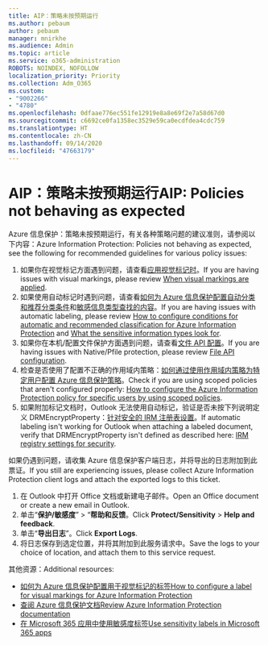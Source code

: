 ```yaml
---
title: AIP：策略未按预期运行
ms.author: pebaum
author: pebaum
manager: mnirkhe
ms.audience: Admin
ms.topic: article
ms.service: o365-administration
ROBOTS: NOINDEX, NOFOLLOW
localization_priority: Priority
ms.collection: Adm_O365
ms.custom:
- "9002266"
- "4780"
ms.openlocfilehash: 0dfaae776ec551fe12919e8a8e69f2e7a58d67d0
ms.sourcegitcommit: c6692ce0fa1358ec3529e59ca0ecdfdea4cdc759
ms.translationtype: HT
ms.contentlocale: zh-CN
ms.lasthandoff: 09/14/2020
ms.locfileid: "47663179"
---
```

# <a name="aip-policies-not-behaving-as-expected"></a><span data-ttu-id="cc7b0-102">AIP：策略未按预期运行</span><span class="sxs-lookup"><span data-stu-id="cc7b0-102">AIP: Policies not behaving as expected</span></span>

<span data-ttu-id="cc7b0-103">Azure 信息保护：策略未按预期运行，有关各种策略问题的建议准则，请参阅以下内容：</span><span class="sxs-lookup"><span data-stu-id="cc7b0-103">Azure Information Protection: Policies not behaving as expected, see the following for recommended guidelines for various policy issues:</span></span>

1. <span data-ttu-id="cc7b0-104">如果你在视觉标记方面遇到问题，请查看[应用视觉标记时](https://docs.microsoft.com/azure/information-protection/configure-policy-markings#when-visual-markings-are-applied)。</span><span class="sxs-lookup"><span data-stu-id="cc7b0-104">If you are having issues with visual markings, please review [When visual markings are applied](https://docs.microsoft.com/azure/information-protection/configure-policy-markings#when-visual-markings-are-applied).</span></span>
2. <span data-ttu-id="cc7b0-105">如果使用自动标记时遇到问题，请查看[如何为 Azure 信息保护配置自动分类和推荐分类条件](https://docs.microsoft.com/azure/information-protection/configure-policy-classification)和[敏感信息类型查找的内容](https://docs.microsoft.com/microsoft-365/compliance/sensitive-information-type-entity-definitions)。</span><span class="sxs-lookup"><span data-stu-id="cc7b0-105">If you are having issues with automatic labeling, please review [How to configure conditions for automatic and recommended classification for Azure Information Protection](https://docs.microsoft.com/azure/information-protection/configure-policy-classification) and [What the sensitive information types look for](https://docs.microsoft.com/microsoft-365/compliance/sensitive-information-type-entity-definitions).</span></span>
3. <span data-ttu-id="cc7b0-106">如果你在本机/配置文件保护方面遇到问题，请查看[文件 API 配置](https://docs.microsoft.com/azure/information-protection/develop/file-api-configuration)。</span><span class="sxs-lookup"><span data-stu-id="cc7b0-106">If you are having issues with Native/Pfile protection, please review [File API configuration](https://docs.microsoft.com/azure/information-protection/develop/file-api-configuration).</span></span>
4. <span data-ttu-id="cc7b0-107">检查是否使用了配置不正确的作用域内策略：[如何通过使用作用域内策略为特定用户配置 Azure 信息保护策略](https://docs.microsoft.com/azure/information-protection/configure-policy-scope)。</span><span class="sxs-lookup"><span data-stu-id="cc7b0-107">Check if you are using scoped policies that aren't configured properly: [How to configure the Azure Information Protection policy for specific users by using scoped policies](https://docs.microsoft.com/azure/information-protection/configure-policy-scope).</span></span>
5. <span data-ttu-id="cc7b0-108">如果附加标记文档时，Outlook 无法使用自动标记，验证是否未按下列说明定义 DRMEncryptProperty：[针对安全的 IRM 注册表设置](https://docs.microsoft.com/deployoffice/security/protect-sensitive-messages-and-documents-by-using-irm-in-office#office-2016-irm-registry-key-options)。</span><span class="sxs-lookup"><span data-stu-id="cc7b0-108">If automatic labeling isn't working for Outlook when attaching a labeled document, verify that DRMEncryptProperty isn't defined as described here: [IRM registry settings for security](https://docs.microsoft.com/deployoffice/security/protect-sensitive-messages-and-documents-by-using-irm-in-office#office-2016-irm-registry-key-options).</span></span>

<span data-ttu-id="cc7b0-109">如果仍遇到问题，请收集 Azure 信息保护客户端日志，并将导出的日志附加到此票证。</span><span class="sxs-lookup"><span data-stu-id="cc7b0-109">If you still are experiencing issues, please collect Azure Information Protection client logs and attach the exported logs to this ticket.</span></span>

1. <span data-ttu-id="cc7b0-110">在 Outlook 中打开 Office 文档或新建电子邮件。</span><span class="sxs-lookup"><span data-stu-id="cc7b0-110">Open an Office document or create a new email in Outlook.</span></span>
2. <span data-ttu-id="cc7b0-111">单击“**保护/敏感度**” > “**帮助和反馈**。</span><span class="sxs-lookup"><span data-stu-id="cc7b0-111">Click **Protect/Sensitivity** > **Help and feedback**.</span></span>
3. <span data-ttu-id="cc7b0-112">单击“**导出日志**”。</span><span class="sxs-lookup"><span data-stu-id="cc7b0-112">Click **Export Logs**.</span></span>
4. <span data-ttu-id="cc7b0-113">将日志保存到选定位置，并将其附加到此服务请求中。</span><span class="sxs-lookup"><span data-stu-id="cc7b0-113">Save the logs to your choice of location, and attach them to this service request.</span></span>

<span data-ttu-id="cc7b0-114">其他资源：</span><span class="sxs-lookup"><span data-stu-id="cc7b0-114">Additional resources:</span></span>

- [<span data-ttu-id="cc7b0-115">如何为 Azure 信息保护配置用于视觉标记的标签</span><span class="sxs-lookup"><span data-stu-id="cc7b0-115">How to configure a label for visual markings for Azure Information Protection</span></span>](https://docs.microsoft.com/azure/information-protection/configure-policy-markings)
- [<span data-ttu-id="cc7b0-116">查阅 Azure 信息保护文档</span><span class="sxs-lookup"><span data-stu-id="cc7b0-116">Review Azure Information Protection documentation</span></span>](https://docs.microsoft.com/azure/information-protection/what-is-information-protection)
- [<span data-ttu-id="cc7b0-117">在 Microsoft 365 应用中使用敏感度标签</span><span class="sxs-lookup"><span data-stu-id="cc7b0-117">Use sensitivity labels in Microsoft 365 apps</span></span>](https://docs.microsoft.com/microsoft-365/compliance/sensitivity-labels-office-apps)

